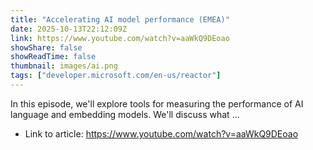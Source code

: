```yaml
---
title: "Accelerating AI model performance (EMEA)"
date: 2025-10-13T22:12:09Z
link: https://www.youtube.com/watch?v=aaWkQ9DEoao
showShare: false
showReadTime: false
thumbnail: images/ai.png
tags: ["developer.microsoft.com/en-us/reactor"]
---
```

In this episode, we'll explore tools for measuring the performance of AI language and embedding models. We'll discuss what ...

- Link to article: https://www.youtube.com/watch?v=aaWkQ9DEoao